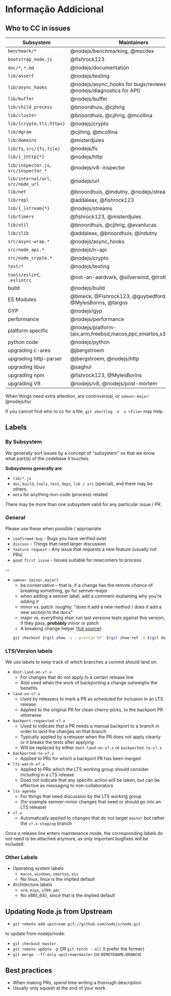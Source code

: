 # Informação Addicional

## Who to CC in issues

| Subsystem                             | Maintainers                                                             |
| ------------------------------------- | ----------------------------------------------------------------------- |
| `benchmark/*`                         | @nodejs/benchmarking, @mscdex                                           |
| `bootstrap_node.js`                   | @fishrock123                                                            |
| `doc/*`, `*.md`                       | @nodejs/documentation                                                   |
| `lib/assert`                          | @nodejs/testing                                                         |
| `lib/async_hooks`                     | @nodejs/async\_hooks for bugs/reviews (+ @nodejs/diagnostics for API) |
| `lib/buffer`                          | @nodejs/buffer                                                          |
| `lib/child_process`                   | @bnoordhuis, @cjihrig                                                   |
| `lib/cluster`                         | @bnoordhuis, @cjihrig, @mcollina                                        |
| `lib/{crypto,tls,https}`              | @nodejs/crypto                                                          |
| `lib/dgram`                           | @cjihrig, @mcollina                                                     |
| `lib/domains`                         | @misterdjules                                                           |
| `lib/fs`, `src/{fs,file}`             | @nodejs/fs                                                              |
| `lib/{_}http{*}`                      | @nodejs/http                                                            |
| `lib/inspector.js`, `src/inspector_*` | @nodejs/v8-inspector                                                    |
| `lib/internal/url`, `src/node_url`    | @nodejs/url                                                             |
| `lib/net`                             | @bnoordhuis, @indutny, @nodejs/streams                                  |
| `lib/repl`                            | @addaleax, @fishrock123                                                 |
| `lib/{_}stream{*}`                    | @nodejs/streams                                                         |
| `lib/timers`                          | @fishrock123, @misterdjules                                             |
| `lib/util`                            | @bnoordhuis, @cjihrig, @evanlucas                                       |
| `lib/zlib`                            | @addaleax, @bnoordhuis, @indutny                                        |
| `src/async-wrap.*`                    | @nodejs/async\_hooks                                                  |
| `src/node_api.*`                      | @nodejs/n-api                                                           |
| `src/node_crypto.*`                   | @nodejs/crypto                                                          |
| `test/*`                              | @nodejs/testing                                                         |
| `tools/eslint`, `.eslintrc`           | @not-an-aardvark, @silverwind, @trott                                   |
| build                                 | @nodejs/build                                                           |
| ES Modules                            | @bmeck, @Fishrock123, @guybedford, @MylesBorins, @targos                |
| GYP                                   | @nodejs/gyp                                                             |
| performance                           | @nodejs/performance                                                     |
| platform specific                     | @nodejs/platform-{aix,arm,freebsd,macos,ppc,smartos,s390,windows}       |
| python code                           | @nodejs/python                                                          |
| upgrading c-ares                      | @jbergstroem                                                            |
| upgrading http-parser                 | @jbergstroem, @nodejs/http                                              |
| upgrading libuv                       | @saghul                                                                 |
| upgrading npm                         | @fishrock123, @MylesBorins                                              |
| upgrading V8                          | @nodejs/v8, @nodejs/post-mortem                                         |

When things need extra attention, are controversial, or `semver-major`: @nodejs/tsc

If you cannot find who to cc for a file, `git shortlog -n -s <file>` may help.


## Labels

### By Subsystem

We generally sort issues by a concept of "subsystem" so that we know what part(s) of the codebase it touches.

**Subsystems generally are**:

* `lib/*.js`
* `doc`, `build`, `tools`, `test`, `deps`, `lib / src` (special), and there may be others.
* `meta` for anything non-code (process) related

There may be more than one subsystem valid for any particular issue / PR.


### General

Please use these when possible / appropriate

* `confirmed-bug` - Bugs you have verified exist
* `discuss` - Things that need larger discussion
* `feature request` - Any issue that requests a new feature (usually not PRs)
* `good first issue` - Issues suitable for newcomers to process

--

* `semver-{minor,major}`
  * be conservative – that is, if a change has the remote *chance* of breaking something, go for semver-major
  * when adding a semver label, add a comment explaining why you're adding it
  * minor vs. patch: roughly: "does it add a new method / does it add a new section to the docs"
  * major vs. everything else: run last versions tests against this version, if they pass, **probably** minor or patch
  * A breaking change helper ([full source](https://gist.github.com/chrisdickinson/ba532fa0e4e243fb7b44)):
  ```sh
  git checkout $(git show -s --pretty='%T' $(git show-ref -d $(git describe --abbrev=0) | tail -n1 | awk '{print $1}')) -- test; make -j4 test
  ```

### LTS/Version labels

We use labels to keep track of which branches a commit should land on:

* `dont-land-on-v?.x`
  * For changes that do not apply to a certain release line
  * Also used when the work of backporting a change outweighs the benefits
* `land-on-v?.x`
  * Used by releasers to mark a PR as scheduled for inclusion in an LTS release
  * Applied to the original PR for clean cherry-picks, to the backport PR otherwise
* `backport-requested-v?.x`
  * Used to indicate that a PR needs a manual backport to a branch in order to land the changes on that branch
  * Typically applied by a releaser when the PR does not apply cleanly or it breaks the tests after applying
  * Will be replaced by either `dont-land-on-v?.x` or `backported-to-v?.x`
* `backported-to-v?.x`
  * Applied to PRs for which a backport PR has been merged
* `lts-watch-v?.x`
  * Applied to PRs which the LTS working group should consider including in a LTS release
  * Does not indicate that any specific action will be taken, but can be effective as messaging to non-collaborators
* `lts-agenda`
  * For things that need discussion by the LTS working group
  * (for example semver-minor changes that need or should go into an LTS release)
* `v?.x`
  * Automatically applied to changes that do not target `master` but rather the `v?.x-staging` branch

Once a release line enters maintenance mode, the corresponding labels do not need to be attached anymore, as only important bugfixes will be included.

### Other Labels

* Operating system labels
  * `macos`, `windows`, `smartos`, `aix`
  * No linux, linux is the implied default
* Architecture labels
  * `arm`, `mips`, `s390`, `ppc`
  * No x86{_64}, since that is the implied default


## Updating Node.js from Upstream

* `git remote add upstream git://github.com/nodejs/node.git`

to update from nodejs/node:
* `git checkout master`
* `git remote update -p` OR `git fetch --all` (I prefer the former)
* `git merge --ff-only upstream/master` (or `REMOTENAME/BRANCH`)

## Best practices

* When making PRs, spend time writing a thorough description.
* Usually only squash at the end of your work.
